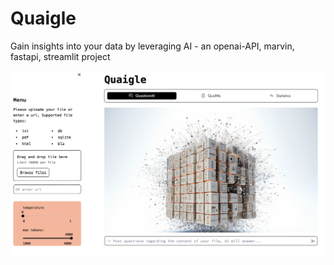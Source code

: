 # Quaigle

Gain insights into your data by leveraging AI - an openai-API, marvin, fastapi, streamlit project

![frontend_view](frontend_view.png)
